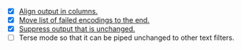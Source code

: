 - [x] [Align output in columns.](https://github.com/nbeaver/try-decodings/issues/1)
- [x] [Move list of failed encodings to the end.](https://github.com/nbeaver/try-decodings/issues/1)
- [x] [Suppress output that is unchanged.](https://github.com/nbeaver/try-decodings/issues/2)
- [ ] Terse mode so that it can be piped unchanged to other text filters.
